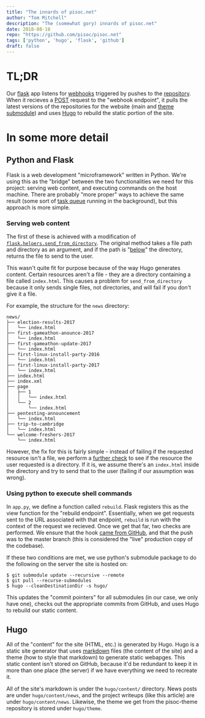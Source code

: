 ```yaml
---
title: "The innards of pisoc.net"
author: "Tom Mitchell"
description: "The (somewhat gory) innards of pisoc.net"
date: 2018-08-18
repo: "https://github.com/pisoc/pisoc.net"
tags: ['python', 'hugo', 'flask', 'github']
draft: false
---
```


# TL;DR

Our [flask](http://flask.pocoo.org/) app listens for [webhooks](https://developer.github.com/webhooks/) triggered by pushes to the [repository](https://github.com/pisoc/pisoc.net). When it recieves a [POST](https://en.wikipedia.org/wiki/POST_(HTTP)) request to the "webhook endpoint", it pulls the latest versions of the repositories for the website (main and [theme submodule](https://github.com/pisoc/pisoc-minimal)) and uses [Hugo](https://gohugo.io/) to rebuild the static portion of the site.

# In some more detail

## Python and Flask

Flask is a web development "microframework" written in Python. We're using this as the "bridge" between the two functionalities we need for this project: serving web content, and executing commands on the host machine. There are probably "more proper" ways to achieve the same result (some sort of [task queue](http://flask.pocoo.org/docs/1.0/patterns/celery/) running in the background), but this approach is more simple.

### Serving web content

The first of these is achieved with a modification of [`flask.helpers.send_from_directory`](https://github.com/pallets/flask/blob/master/flask/helpers.py#L681). The original method takes a file path and directory as an argument, and if the path is "[below](https://en.wikipedia.org/wiki/Filesystem_Hierarchy_Standard)" the directory, returns the file to send to the user.

This wasn't quite fit for purpose because of the way Hugo generates content. Certain resources aren't a file - they are a directory containing a file called  `index.html`. This causes a problem for `send_from_directory` because it only sends single files, not directories, and will fail if you don't give it a file.

For example, the structure for the `news` directory:

```none
news/
├── election-results-2017
│   └── index.html
├── first-gameathon-anounce-2017
│   └── index.html
├── first-gameathon-update-2017
│   └── index.html
├── first-linux-install-party-2016
│   └── index.html
├── first-linux-install-party-2017
│   └── index.html
├── index.html
├── index.xml
├── page
│   ├── 1
│   │   └── index.html
│   └── 2
│       └── index.html
├── pentesting-announcement
│   └── index.html
├── trip-to-cambridge
│   └── index.html
└── welcome-freshers-2017
    └── index.html
```

However, the fix for this is fairly simple - instead of failing if the requested resource isn't a file, we perform a [further check](https://github.com/pisoc/pisoc.net/blob/6cacecf9982c82b5e5a55ed931ef4327803386a9/app.py#L33) to see if the resource the user requested is a directory. If it is, we assume there's an `index.html` inside the directory and try to send that to the user (failing if our assumption was wrong).

### Using python to execute shell commands

In `app.py`, we define a function called `rebuild`. Flask registers this as the view function for the "rebuild endpoint". Essentially, when we get requests sent to the URL associated with that endpoint, `rebuild` is run with the context of the request we recieved.  Once we get that far, two checks are performed. We ensure that the hook [came from GitHub](https://developer.github.com/webhooks/securing/#validating-payloads-from-github), and that the push was to the master branch (this is considered the "live" production copy of the codebase).  

If these two conditions are met, we use python's submodule package to do the following on the server the site is hosted on:

```shell
$ git submodule update --recursive --remote
$ git pull --recurse-submodules
$ hugo --cleanDestinationDir -s hugo/
```

This updates the "commit pointers" for all submodules (in our case, we only have one), checks out the appropriate commits from GitHub, and uses Hugo to rebuild our static content.

## Hugo

All of the "content" for the site (HTML, etc.) is generated by Hugo. Hugo is a static site generator that uses [markdown](https://github.com/adam-p/markdown-here/wiki/Markdown-Cheatsheet) files (the content of the site) and a theme (how to style that markdown) to generate static webapges. This static content isn't stored on GitHub, because it'd be redundant to keep it in more than one place (the server) if we have everything we need to recreate it.

All of the site's markdown is under the `hugo/content/` directory. News posts are under `hugo/content/news`, and the project writeups (like this article) are under `hugo/content/news`. Likewise, the theme we get from the pisoc-theme repository is stored under `hugo/theme`.
